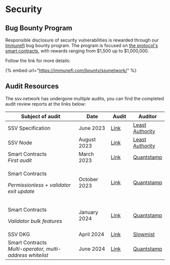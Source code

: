 # Security

## Bug Bounty Program

Responsible disclosure of security vulnerabilities is rewarded through our [Immunefi](https://immunefi.com/bounty/ssvnetwork/) bug bounty program. The program is focused on [the protocol's smart contracts](https://github.com/ssvlabs/ssv-network), with rewards ranging from $1,500 up to $1,000,000.

Follow the link for more details:

{% embed url="https://immunefi.com/bounty/ssvnetwork/" %}

## Audit Resources

The ssv.network has undergone multiple audits, you can find the completed audit review reports at the links below:

<table><thead><tr><th width="405">Subject of audit</th><th width="136">Date</th><th width="80">Audit</th><th>Auditor</th></tr></thead><tbody><tr><td>SSV Specification</td><td>June 2023</td><td><a href="https://github.com/ssvlabs/ssv-spec/blob/main/docs/audits/Least%20Authority%20-%20Coin%20Dash%20Ltd.%20SSV%20Specification%20Final%20Audit%20Report_Updated.pdf">Link</a></td><td><a href="https://leastauthority.com/">Least Authority</a></td></tr><tr><td>SSV Node</td><td>August 2023</td><td><a href="https://github.com/ssvlabs/ssv/blob/main/audits/Least%20Authority.pdf">Link</a></td><td><a href="https://leastauthority.com/">Least Authority</a></td></tr><tr><td>Smart Contracts<br><em>First audit</em></td><td>March 2023</td><td><a href="https://github.com/ssvlabs/ssv-network/blob/main/contracts/audits/2023-03-24_Quantstamp_v1.0.0-rc3.pdf">Link</a></td><td><a href="https://quantstamp.com/">Quantstamp</a></td></tr><tr><td><p>Smart Contracts</p><p><em>Permissionless + validator exit update</em></p></td><td>October 2023</td><td><a href="https://github.com/ssvlabs/ssv-network/blob/main/contracts/audits/2023-10-30_Quantstamp_v1.0.2.pdf">Link</a></td><td><a href="https://quantstamp.com/">Quantstamp</a></td></tr><tr><td><p>Smart Contracts</p><p><em>Validator bulk features</em></p></td><td>January 2024</td><td><a href="https://github.com/ssvlabs/ssv-network/blob/main/contracts/audits/2024-02-15_Quantstamp_v1.1.0.pdf">Link</a></td><td><a href="https://quantstamp.com/">Quantstamp</a></td></tr><tr><td>SSV DKG</td><td>April 2024</td><td><a href="https://github.com/ssvlabs/ssv-dkg/blob/main/audits/SlowMist%20Audit%20Report.pdf">Link</a></td><td><a href="https://www.slowmist.com/index.html">Slowmist</a></td></tr><tr><td>Smart Contracts<br><em>Multi-operator, multi-address whitelist</em></td><td>June 2024</td><td><a href="https://github.com/ssvlabs/ssv-network/blob/main/contracts/audits/2024-07-04_Quantstamp_v1.2.0.pdf">Link</a></td><td><a href="https://quantstamp.com/">Quantstamp</a></td></tr></tbody></table>
